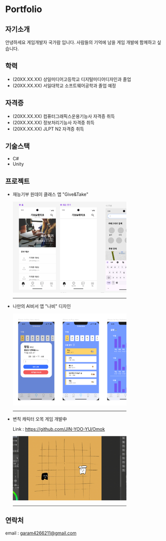 # Portfolio
## 자기소개
안녕하세요 게임개발자 국가람 입니다. 사람들의 기억에 남을 게임 개발에 함께하고 싶습니다.

## 학력
* (20XX.XX.XX) 상일미디어고등학교 디지털미디어디자인과 졸업
* (20XX.XX.XX) 서일대학교 소프트웨어공학과 졸업 예정

## 자격증
* (20XX.XX.XX) 컴퓨터그래픽스운용기능사 자격증 취득
* (20XX.XX.XX) 정보처리기능사 자격증 취득
* (20XX.XX.XX) JLPT N2 자격증 취득

## 기술스택
* C#
* Unity

## 프로젝트
* 재능기부 원데이 클래스 앱 "Give&Take"

   <img src="./image/GiveAndTake.PNG"  width="360px">
   <hr width="360px" align="left">

* 나만의 AI비서 앱 "나비" 디자인

  <img src="./image/NAVI.PNG"  width="360px">
  <hr width="360px" align="left">

* 변칙 캐릭터 오목 게임 개발中

  Link : https://github.com/JIN-YOO-YU/Omok
     
  <img src="./image/Gomoku.gif"  width="360px">    
  <hr width="360px" align="left">   
   
## 연락처
email : garam4266211@gmail.com
